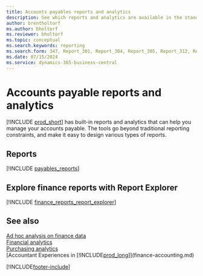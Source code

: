 ```yaml
---
title: Accounts payables reports and analytics
description: See which reports and analytics are available in the standard version of Business Central so that you can keep track of your accounts payable.
author: brentholtorf
ms.author: bholtorf
ms.reviewer: bholtorf
ms.topic: conceptual
ms.search.keywords: reporting
ms.search.form: 347, Report_301, Report_304, Report_305, Report_312, Report_317, Report_319, Report_321, Report_322, Report_329
ms.date: 07/15/2024
ms.service: dynamics-365-business-central
---
```

# Accounts payable reports and analytics

[!INCLUDE [prod_short](includes/prod_short.md)] has built-in reports and analytics that can help you manage your accounts payable. The tools go  beyond traditional reporting constraints, and make it easy to design various types of reports.  

## Reports

[!INCLUDE [payables_reports](includes/payables-reports-include.md)]

## Explore finance reports with Report Explorer

[!INCLUDE [finance_reports_report_explorer](includes/finance-reports-report-explorer-include.md)]

## See also

[Ad hoc analysis on finance data](ad-hoc-analysis-finance.md)  
[Financial analytics](bi.md)  
[Purchasing analytics](purchasing-analytics-overview.md)  
[Accountant Experiences in [!INCLUDE[prod_long](includes/prod_long.md)]](finance-accounting.md)  

[!INCLUDE[footer-include](includes/footer-banner.md)]
